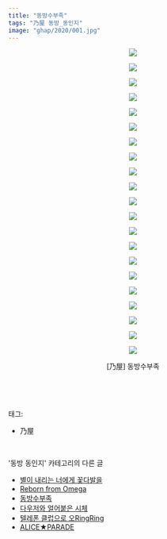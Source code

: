 ```yaml
---
title: "동방수부족"
tags: "乃屋 동방_동인지"
image: "ghap/2020/001.jpg"
---
```

<div class="article">
<p style="text-align: center; clear: none; float: none;"><img src="{{ site.nasurl }}/ghap/2020/001.jpg"/></p>
<p style="text-align: center; clear: none; float: none;"><img src="{{ site.nasurl }}/ghap/2020/002.jpg"/></p>
<p style="text-align: center; clear: none; float: none;"><img src="{{ site.nasurl }}/ghap/2020/003.jpg"/></p>
<p style="text-align: center; clear: none; float: none;"><img src="{{ site.nasurl }}/ghap/2020/004.jpg"/></p>
<p style="text-align: center; clear: none; float: none;"><img src="{{ site.nasurl }}/ghap/2020/005.jpg"/></p>
<p style="text-align: center; clear: none; float: none;"><img src="{{ site.nasurl }}/ghap/2020/006.jpg"/></p>
<p style="text-align: center; clear: none; float: none;"><img src="{{ site.nasurl }}/ghap/2020/007.jpg"/></p>
<p style="text-align: center; clear: none; float: none;"><img src="{{ site.nasurl }}/ghap/2020/008.jpg"/></p>
<p style="text-align: center; clear: none; float: none;"><img src="{{ site.nasurl }}/ghap/2020/009.jpg"/></p>
<p style="text-align: center; clear: none; float: none;"><img src="{{ site.nasurl }}/ghap/2020/010.jpg"/></p>
<p style="text-align: center; clear: none; float: none;"><img src="{{ site.nasurl }}/ghap/2020/011.jpg"/></p>
<p style="text-align: center; clear: none; float: none;"><img src="{{ site.nasurl }}/ghap/2020/012.jpg"/></p>
<p style="text-align: center; clear: none; float: none;"><img src="{{ site.nasurl }}/ghap/2020/013.jpg"/></p>
<p style="text-align: center; clear: none; float: none;"><img src="{{ site.nasurl }}/ghap/2020/014.jpg"/></p>
<p style="text-align: center; clear: none; float: none;"><img src="{{ site.nasurl }}/ghap/2020/015.jpg"/></p>
<p style="text-align: center; clear: none; float: none;"><img src="{{ site.nasurl }}/ghap/2020/016.jpg"/></p>
<p style="text-align: center; clear: none; float: none;"><img src="{{ site.nasurl }}/ghap/2020/017.jpg"/></p>
<p style="text-align: center; clear: none; float: none;"><img src="{{ site.nasurl }}/ghap/2020/018.jpg"/></p>
<p style="text-align: center; clear: none; float: none;"><img src="{{ site.nasurl }}/ghap/2020/019.jpg"/></p>
<p style="text-align: center; clear: none; float: none;"><img src="{{ site.nasurl }}/ghap/2020/020.jpg"/></p>
<p style="text-align: center; clear: none; float: none;"><img src="{{ site.nasurl }}/ghap/2020/021.jpg"/></p>
<p style="text-align: center; clear: none; float: none;">[乃屋] 동방수부족</p>
<p><br/></p>
</div><br/>
<div class="tagTrail">
<p>태그: </p>
<ul>
<li>乃屋</li>
</ul>
</div><br/>
<div class="another">
<p>'동방 동인지' 카테고리의 다른 글</p>
<ul>
<li><a href="/2016-09-06-ghap_2022">별이 내리는 너에게 꽃다발을</a></li>
<li><a href="/2016-09-06-ghap_2021">Reborn from Omega</a></li>
<li><a href="/2016-09-06-ghap_2020">동방수부족</a></li>
<li><a href="/2016-09-06-ghap_2019">다우저와 얼어붙은 시체</a></li>
<li><a href="/2016-09-06-ghap_2018">텔레폰 클럽으로 오RingRing</a></li>
<li><a href="/2016-09-06-ghap_2017">ALICE★PARADE</a></li>
</ul>
</div><br/>
<div class="cb_module cb_fluid">
<div class="cb_wrt cb_profile">
</div><!-- commentList close -->
</div><br/>
